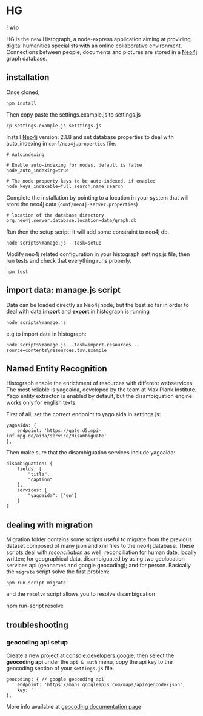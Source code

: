 HG
===

! __wip__

HG is the new Histograph, a node-express application aiming at providing digital humanities specialists with an online collaborative environment.
Connections between people, documents and pictures are stored in a [Neo4j](http://neo4j.com/) graph database.

## installation
Once cloned, 
	
	npm install

Then copy paste the settings.example.js to settings.js
	
	cp settings.example.js setttings.js

Install [Neo4j](http://neo4j.com/) version: 2.1.8 and set database properties to deal with auto_indexing in `conf/neo4j.properties` file.

	# Autoindexing

	# Enable auto-indexing for nodes, default is false
	node_auto_indexing=true

	# The node property keys to be auto-indexed, if enabled
	node_keys_indexable=full_search,name_search

Complete the installation by pointing to a location in your system that will store the neo4j data (`conf/neo4j-server.properties`)

	
	# location of the database directory
	org.neo4j.server.database.location=data/graph.db

Run then the setup script: it will add some constraint to neo4j db.

	node scripts\manage.js --task=setup

Modify neo4j related configuration in your histograph settings.js file, then run tests and check that everything runs properly.

	npm test


## import data: manage.js script
Data can be loaded directly as Neo4j node, but the best so far in order to deal with data **import** and **export** in histograph is running
	
	node scripts\manage.js

e.g to import data in histograph:


	node scripts\manage.js --task=import-resources --source=contents\resources.tsv.example

	
## Named Entity Recognition
Histograph enable the enrichment of resources with different webservices. The most reliable is yagoaida, developed by the team at Max Plank Institute.
Yago entity extracton is enabled by default, but the disambiguation engine works only for english texts.

First of all, set the correct endpoint to yago aida in settings.js:


  	yagoaida: {
    	endpoint: 'https://gate.d5.mpi-inf.mpg.de/aida/service/disambiguate' 
  	},

Then make sure that the disambiguation services include yagoaida:

  	disambiguation: {
    	fields: [
      		"title",
      		"caption"
    	],
        services: {
            "yagoaida": ['en']
        }
	}
 


## dealing with migration
Migration folder contains some scripts useful to migrate from the previous dataset composed of many json and xml files to the neo4j database.
These scripts deal with *reconciliation* as well: reconciliation for human date, locally written; for geographical data, disambiguated by using two geolocation services api (geonames and google geocoding); and for person. Basically the `migrate` script solve the first problem:
	
	npm run-script migrate

and the `resolve` script allows you to resolve disambiguation

  npm run-script resolve


## troubleshooting
### geocoding api setup
Create a new project at [console.developers.google](https://console.developers.google.com/project "https://console.developers.google.com/project"), then select the **geocoding api**
under the `api & auth` menu, copy the api key to the geocoding section of your `settings.js` file.
	
	geocoding: { // google geocoding api
    	endpoint: 'https://maps.googleapis.com/maps/api/geocode/json',
    	key: ''
  	},

 More info available at [geocoding documentation page](https://developers.google.com/maps/documentation/geocoding/)

